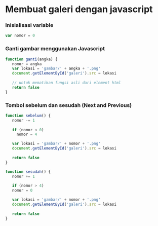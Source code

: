 # Membuat galeri dengan javascript

### Inisialisasi variable
```javascript
var nomor = 0
```

### Ganti gambar menggunakan Javascript
```javascript
function ganti(angka) {
   nomor = angka  
   var lokasi = 'gambar/' + angka + '.png'
   document.getElementById('galeri').src = lokasi
    
   // untuk mematikan fungsi asli dari element html
   return false
}
```

### Tombol sebelum dan sesudah (Next and Previous)
```javascript
function sebelum() {
   nomor -= 1
      
   if (nomor < 0)
     nomor = 4

   var lokasi = 'gambar/' + nomor + '.png'
   document.getElementById('galeri').src = lokasi
      
   return false
}

function sesudah() {
   nomor += 1
      
   if (nomor > 4)
   nomor = 0

   var lokasi = 'gambar/' + nomor + '.png'
   document.getElementById('galeri').src = lokasi
      
   return false
}
```
